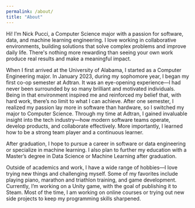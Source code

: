 ```yaml
---
permalink: /about/
title: "About"
---
```

Hi! I’m Nick Pucci, a Computer Science major with a passion for software, data, and machine learning engineering. I love working in collaborative environments, building solutions that solve complex problems and improve daily life. There's nothing more rewarding than seeing your own work produce real results and make a meaningful impact.

When I first arrived at the University of Alabama, I started as a Computer Engineering major. In January 2023, during my sophomore year, I began my first co-op semester at Adtran. It was an eye-opening experience—I had never been surrounded by so many brilliant and motivated individuals. Being in that environment inspired me and reinforced my belief that, with hard work, there’s no limit to what I can achieve. After one semester, I realized my passion lay more in software than hardware, so I switched my major to Computer Science. Through my time at Adtran, I gained invaluable insight into the tech industry—how modern software teams operate, develop products, and collaborate effectively. More importantly, I learned how to be a strong team player and a continuous learner.

After graduation, I hope to pursue a career in software or data engineering or specialize in machine learning. I also plan to further my education with a Master’s degree in Data Science or Machine Learning after graduation.

Outside of academics and work, I have a wide range of hobbies—I love trying new things and challenging myself. Some of my favorites include playing piano, marathon and triathlon training, and game development. Currently, I’m working on a Unity game, with the goal of publishing it to Steam. Most of the time, I am working on online courses or trying out new side projects to keep my programming skills sharpened. 

